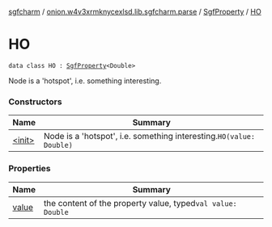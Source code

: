 [sgfcharm](../../../index.md) / [onion.w4v3xrmknycexlsd.lib.sgfcharm.parse](../../index.md) / [SgfProperty](../index.md) / [HO](./index.md)

# HO

`data class HO : `[`SgfProperty`](../index.md)`<Double>`

Node is a 'hotspot', i.e. something interesting.

### Constructors

| Name | Summary |
|---|---|
| [&lt;init&gt;](-init-.md) | Node is a 'hotspot', i.e. something interesting.`HO(value: Double)` |

### Properties

| Name | Summary |
|---|---|
| [value](value.md) | the content of the property value, typed`val value: Double` |
